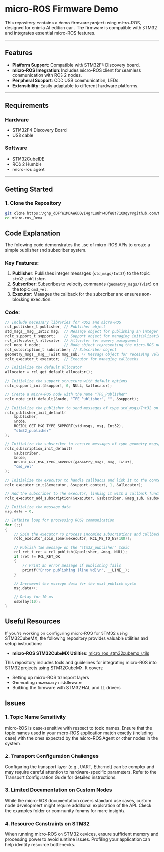# micro-ROS Firmware Demo

This repository contains a demo firmware project using micro-ROS, designed for enimia AI edition car  . The firmware is compatible with STM32 and integrates essential micro-ROS features.

---

## Features

- **Platform Support**: Compatible with STM32F4 Discovery board.
- **micro-ROS Integration**: Includes micro-ROS client for seamless communication with ROS 2 nodes.
- **Peripheral Support**: CDC USB communication, LEDs.
- **Extensibility**: Easily adaptable to different hardware platforms.

---

## Requirements

### Hardware
-  STM32F4 Discovery Board
-  USB cable 

### Software
- STM32CubeIDE 
- ROS 2 Humble
- micro-ros agent

---

## Getting Started

### 1. Clone the Repository
```bash
git clone https://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@github.com/MansourACH/micro-ros_Demo.git
cd micro-ros_Demo
```
## Code Explanation

The following code demonstrates the use of micro-ROS APIs to create a simple publisher and subscriber system. 

### Key Features:
1. **Publisher**: Publishes integer messages (`std_msgs/Int32`) to the topic `stm32_publisher`.
2. **Subscriber**: Subscribes to velocity commands (`geometry_msgs/Twist`) on the topic `cmd_vel`.
3. **Executor**: Manages the callback for the subscriber and ensures non-blocking execution.

### Code:
```c
// Include necessary libraries for ROS2 and micro-ROS
rcl_publisher_t publisher; // Publisher object
std_msgs__msg__Int32 msg;  // Message object for publishing an integer
rclc_support_t support;    // Support object for managing initialization
rcl_allocator_t allocator; // Allocator for memory management
rcl_node_t node;           // Node object representing the micro-ROS node
rcl_subscription_t subscriber; // Subscriber object
geometry_msgs__msg__Twist msg_sub; // Message object for receiving velocity commands
rclc_executor_t executor;  // Executor for managing callbacks

// Initialize the default allocator
allocator = rcl_get_default_allocator();

// Initialize the support structure with default options
rclc_support_init(&support, 0, NULL, &allocator);

// Create a micro-ROS node with the name "TPE_Publisher"
rclc_node_init_default(&node, "TPE_Publisher", "", &support);

// Initialize the publisher to send messages of type std_msgs/Int32 on the "stm32_publisher" topic
rclc_publisher_init_default(
    &publisher,
    &node,
    ROSIDL_GET_MSG_TYPE_SUPPORT(std_msgs, msg, Int32),
    "stm32_publisher"
);

// Initialize the subscriber to receive messages of type geometry_msgs/Twist on the "cmd_vel" topic
rclc_subscription_init_default(
    &subscriber,
    &node,
    ROSIDL_GET_MSG_TYPE_SUPPORT(geometry_msgs, msg, Twist),
    "cmd_vel"
);

// Initialize the executor to handle callbacks and link it to the context
rclc_executor_init(&executor, &support.context, 1, &allocator);

// Add the subscriber to the executor, linking it with a callback function
rclc_executor_add_subscription(&executor, &subscriber, &msg_sub, &subscription_callback, ON_NEW_DATA);

// Initialize the message data
msg.data = 0;

// Infinite loop for processing ROS2 communication
for (;;)
{
    // Spin the executor to process incoming subscriptions and callbacks
    rclc_executor_spin_some(&executor, RCL_MS_TO_NS(100));

    // Publish the message on the "stm32_publisher" topic
    rcl_ret_t ret = rcl_publish(&publisher, &msg, NULL);
    if (ret != RCL_RET_OK)
    {
        // Print an error message if publishing fails
        printf("Error publishing (line %d)\n", __LINE__);
    }

    // Increment the message data for the next publish cycle
    msg.data++;

    // Delay for 10 ms
    osDelay(10);
}
```
## Useful Resources

If you're working on configuring micro-ROS for STM32 using STM32CubeMX, the following repository provides valuable utilities and setup instructions:

- **micro-ROS STM32CubeMX Utilities**: [micro_ros_stm32cubemx_utils](https://github.com/micro-ROS/micro_ros_stm32cubemx_utils.git)

This repository includes tools and guidelines for integrating micro-ROS into STM32 projects using STM32CubeMX. It covers:
- Setting up micro-ROS transport layers
- Generating necessary middleware
- Building the firmware with STM32 HAL and LL drivers
## Issues

### 1. Topic Name Sensitivity  
micro-ROS is case-sensitive with respect to topic names. Ensure that the topic names used in your micro-ROS application match exactly (including case) with the ones expected by the micro-ROS Agent or other nodes in the system.  

### 2. Transport Configuration Challenges  
Configuring the transport layer (e.g., UART, Ethernet) can be complex and may require careful attention to hardware-specific parameters. Refer to the [Transport Configuration Guide](https://github.com/micro-ROS/micro_ros_stm32cubemx_utils.git) for detailed instructions.  

### 3. Limited Documentation on Custom Nodes  
While the micro-ROS documentation covers standard use cases, custom node development might require additional exploration of the API. Check the examples folder or community forums for more insights.  

### 4. Resource Constraints on STM32  
When running micro-ROS on STM32 devices, ensure sufficient memory and processing power to avoid runtime issues. Profiling your application can help identify resource bottlenecks.  


  


